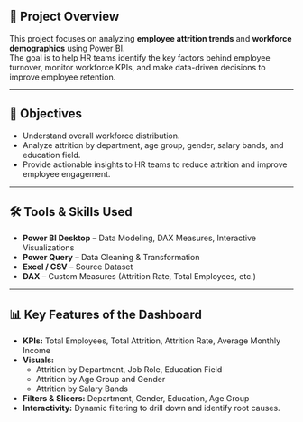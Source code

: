 
## 📌 Project Overview
This project focuses on analyzing **employee attrition trends** and **workforce demographics** using Power BI.  
The goal is to help HR teams identify the key factors behind employee turnover, monitor workforce KPIs, and make data-driven decisions to improve employee retention.

---

## 🎯 Objectives
- Understand overall workforce distribution.
- Analyze attrition by department, age group, gender, salary bands, and education field.
- Provide actionable insights to HR teams to reduce attrition and improve employee engagement.

---

## 🛠 Tools & Skills Used
- **Power BI Desktop** – Data Modeling, DAX Measures, Interactive Visualizations
- **Power Query** – Data Cleaning & Transformation
- **Excel / CSV** – Source Dataset
- **DAX** – Custom Measures (Attrition Rate, Total Employees, etc.)

---

## 📊 Key Features of the Dashboard
- **KPIs:** Total Employees, Total Attrition, Attrition Rate, Average Monthly Income
- **Visuals:**
  - Attrition by Department, Job Role, Education Field
  - Attrition by Age Group and Gender
  - Attrition by Salary Bands
- **Filters & Slicers:** Department, Gender, Education, Age Group
- **Interactivity:** Dynamic filtering to drill down and identify root causes.

